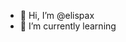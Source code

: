 - 👋 Hi, I’m @elispax
- 🌱 I’m currently learning

<!---
elispax/elispax is a ✨ special ✨ repository because its `README.md` (this file) appears on your GitHub profile.
You can click the Preview link to take a look at your changes.
--->
